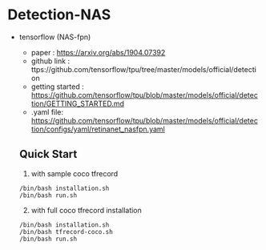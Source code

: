 # Detection-NAS


* tensorflow (NAS-fpn)
  * paper : https://arxiv.org/abs/1904.07392
  * github link : ttps://github.com/tensorflow/tpu/tree/master/models/official/detection
  * getting started : https://github.com/tensorflow/tpu/blob/master/models/official/detection/GETTING_STARTED.md
  * .yaml file: https://github.com/tensorflow/tpu/blob/master/models/official/detection/configs/yaml/retinanet_nasfpn.yaml
  
  Quick Start
  ----------------------------------------
  1. with sample coco tfrecord
    ```
    /bin/bash installation.sh
    /bin/bash run.sh
    ```
    
  2. with full coco tfrecord installation
    ```
    /bin/bash installation.sh
    /bin/bash tfrecord-coco.sh
    /bin/bash run.sh
    ```